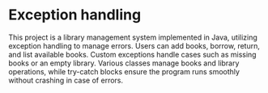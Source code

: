 # Exception handling
This project is a library management system implemented in Java, utilizing exception handling to manage errors. 
Users can add books, borrow, return, and list available books. Custom exceptions handle cases such as missing books or an empty library. 
Various classes manage books and library operations, while try-catch blocks ensure the program runs smoothly without crashing in case of errors.
